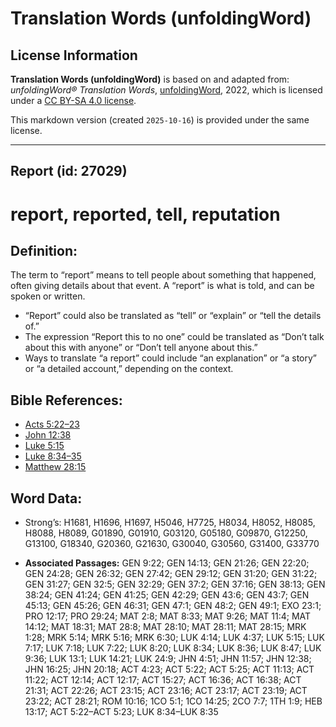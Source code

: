 # Translation Words (unfoldingWord)

## License Information

**Translation Words (unfoldingWord)** is based on and adapted from: _unfoldingWord® Translation Words_, [unfoldingWord](https://unfoldingword.org/utw), 2022, which is licensed under a [CC BY-SA 4.0 license](https://creativecommons.org/licenses/by-sa/4.0/legalcode.en).

This markdown version (created `2025-10-16`) is provided under the same license.



--------------------------------

## Report (id: 27029)

report, reported, tell, reputation
==================================

Definition:
-----------

The term to “report” means to tell people about something that happened, often giving details about that event. A “report” is what is told, and can be spoken or written.

* “Report” could also be translated as “tell” or “explain” or “tell the details of.”
* The expression “Report this to no one” could be translated as “Don’t talk about this with anyone” or “Don’t tell anyone about this.”
* Ways to translate “a report” could include “an explanation” or “a story” or “a detailed account,” depending on the context.

Bible References:
-----------------

* [Acts 5:22–23](https://ref.ly/Acts5:22-Acts5:23)
* [John 12:38](https://ref.ly/John12:38)
* [Luke 5:15](https://ref.ly/Luke5:15)
* [Luke 8:34–35](https://ref.ly/Luke8:34-Luke8:35)
* [Matthew 28:15](https://ref.ly/Matt28:15)

Word Data:
----------

* Strong’s: H1681, H1696, H1697, H5046, H7725, H8034, H8052, H8085, H8088, H8089, G01890, G01910, G03120, G05180, G09870, G12250, G13100, G18340, G20360, G21630, G30040, G30560, G31400, G33770

* **Associated Passages:** GEN 9:22; GEN 14:13; GEN 21:26; GEN 22:20; GEN 24:28; GEN 26:32; GEN 27:42; GEN 29:12; GEN 31:20; GEN 31:22; GEN 31:27; GEN 32:5; GEN 32:29; GEN 37:2; GEN 37:16; GEN 38:13; GEN 38:24; GEN 41:24; GEN 41:25; GEN 42:29; GEN 43:6; GEN 43:7; GEN 45:13; GEN 45:26; GEN 46:31; GEN 47:1; GEN 48:2; GEN 49:1; EXO 23:1; PRO 12:17; PRO 29:24; MAT 2:8; MAT 8:33; MAT 9:26; MAT 11:4; MAT 14:12; MAT 18:31; MAT 28:8; MAT 28:10; MAT 28:11; MAT 28:15; MRK 1:28; MRK 5:14; MRK 5:16; MRK 6:30; LUK 4:14; LUK 4:37; LUK 5:15; LUK 7:17; LUK 7:18; LUK 7:22; LUK 8:20; LUK 8:34; LUK 8:36; LUK 8:47; LUK 9:36; LUK 13:1; LUK 14:21; LUK 24:9; JHN 4:51; JHN 11:57; JHN 12:38; JHN 16:25; JHN 20:18; ACT 4:23; ACT 5:22; ACT 5:25; ACT 11:13; ACT 11:22; ACT 12:14; ACT 12:17; ACT 15:27; ACT 16:36; ACT 16:38; ACT 21:31; ACT 22:26; ACT 23:15; ACT 23:16; ACT 23:17; ACT 23:19; ACT 23:22; ACT 28:21; ROM 10:16; 1CO 5:1; 1CO 14:25; 2CO 7:7; 1TH 1:9; HEB 13:17; ACT 5:22–ACT 5:23; LUK 8:34–LUK 8:35

